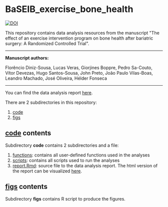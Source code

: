 # BaSEIB_exercise_bone_health

[![DOI](https://zenodo.org/badge/DOI/10.5281/zenodo.3969039.svg)](https://doi.org/10.5281/zenodo.3969039)

This repository contains data analysis resources from the manuscript "The effect of an exercise intervention program on bone health after bariatric surgery: A Randomized Controlled Trial".

 ---

**Manuscript authors:**

Florêncio Diniz-Sousa, Lucas Veras, Giorjines Boppre, Pedro Sa-Couto, Vítor Devezas, Hugo Santos-Sousa, John Preto, João Paulo Vilas-Boas, Leandro Machado, José Oliveira, Hélder Fonseca

---

You can find the data analysis report [here](https://lveras.com/reports/report.html).

There are 2 subdirectories in this repository:

1. [code](code/)
3. [figs](figs/)

## [code](code/) contents

Subdirectory **code** contains 2 subdirectories and a file:

1. [functions](code/functions): contains all user-defined functions used in the analyses
2. [scripts](code/scripts): contains all scripts used to run the analyses
3. [report.Rmd](code/report.Rmd): source file to the data analysis report. The html version of the report can be visualized [here](https://lveras.com/reports/report.html).

## [figs](figs/) contents

Subdirectory **figs** contains R script to produce the figures.
